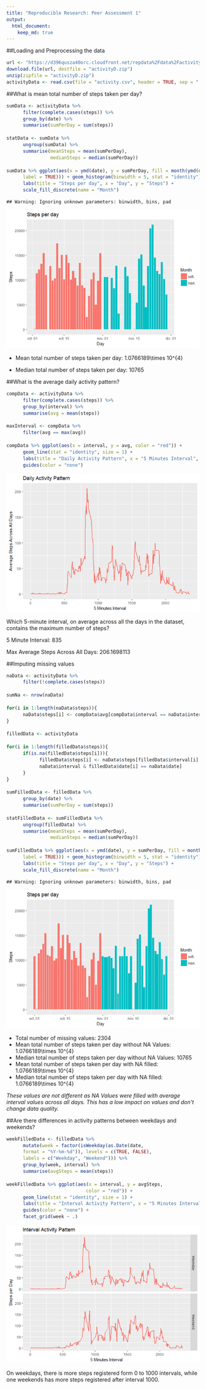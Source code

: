 ```yaml
---
title: "Reproducible Research: Peer Assessment 1"
output: 
  html_document:
    keep_md: true
---
```






##Loading and Preprocessing the data


```r
url <- "https://d396qusza40orc.cloudfront.net/repdata%2Fdata%2Factivity.zip"
download.file(url, destfile = "activityD.zip")
unzip(zipfile = "activityD.zip")
activityData <- read.csv(file = "activity.csv", header = TRUE, sep = ",")
```




##What is mean total number of steps taken per day?


```r
sumData <- activityData %>%
      filter(complete.cases(steps)) %>%
      group_by(date) %>%
      summarise(sumPerDay = sum(steps))

statData <- sumData %>%
      ungroup(sumData) %>%
      summarise(meanSteps = mean(sumPerDay), 
                medianSteps = median(sumPerDay))

sumData %>% ggplot(aes(x = ymd(date), y = sumPerDay, fill = month(ymd(date), 
      label = TRUE))) + geom_histogram(binwidth = 5, stat = "identity") +
      labs(title = "Steps per day", x = "Day", y = "Steps") + 
      scale_fill_discrete(name = "Month")
```

```
## Warning: Ignoring unknown parameters: binwidth, bins, pad
```

![](PA1_template_files/figure-html/meanTotal-1.png)<!-- -->



* Mean total number of steps taken per day: 1.0766189\times 10^{4}
 
* Median total number of steps taken per day: 10765




##What is the average daily activity pattern?


```r
compData <- activityData %>%
      filter(complete.cases(steps)) %>%
      group_by(interval) %>%
      summarise(avg = mean(steps))

maxInterval <- compData %>%
      filter(avg == max(avg))
      
compData %>% ggplot(aes(x = interval, y = avg, color = "red")) +
      geom_line(stat = "identity", size = 1) +
      labs(title = "Daily Activity Pattern", x = "5 Minutes Interval", y = "Average Steps Across All Days") +
      guides(color = "none")
```

![](PA1_template_files/figure-html/dailyActPat-1.png)<!-- -->

Which 5-minute interval, on average across all the days in the dataset, contains the maximum number of steps?

5 Minute Interval: 835

Max Average Steps Across All Days: 206.1698113




##Imputing missing values


```r
naData <- activityData %>%
      filter(!complete.cases(steps))

sumNa <- nrow(naData)

for(i in 1:length(naData$steps)){
      naData$steps[i] <- compData$avg[compData$interval == naData$interval[i]]
}

filledData <- activityData

for(i in 1:length(filledData$steps)){
      if(is.na(filledData$steps[i])){
            filledData$steps[i] <- naData$steps[filledData$interval[i] ==
            naData$interval & filledData$date[i] == naData$date]
      }
}

sumFilledData <- filledData %>%
      group_by(date) %>%
      summarise(sumPerDay = sum(steps))

statFilledData <- sumFilledData %>%
      ungroup(filledData) %>%
      summarise(meanSteps = mean(sumPerDay), 
                medianSteps = median(sumPerDay))

sumFilledData %>% ggplot(aes(x = ymd(date), y = sumPerDay, fill = month(ymd(date), 
      label = TRUE))) + geom_histogram(binwidth = 5, stat = "identity") +
      labs(title = "Steps per day", x = "Day", y = "Steps") + 
      scale_fill_discrete(name = "Month")
```

```
## Warning: Ignoring unknown parameters: binwidth, bins, pad
```

![](PA1_template_files/figure-html/missingValues-1.png)<!-- -->

- Total number of missing values: 2304
- Mean total number of steps taken per day without NA Values: 1.0766189\times 10^{4}
- Median total number of steps taken per day without NA Values: 10765
- Mean total number of steps taken per day with NA filled: 1.0766189\times 10^{4}
- Median total number of steps taken per day with NA filled: 1.0766189\times 10^{4}


_These values are not different as NA Values were filled with average interval values across all days. This has a low impact on values and don't change data quality._



##Are there differences in activity patterns between weekdays and weekends?


```r
weekFilledData <- filledData %>%
      mutate(week = factor(isWeekday(as.Date(date, 
      format = "%Y-%m-%d")), levels = c(TRUE, FALSE), 
      labels = c("Weekday", "Weekend"))) %>%
      group_by(week, interval) %>%
      summarise(avgSteps = mean(steps))

weekFilledData %>% ggplot(aes(x = interval, y = avgSteps, 
                             color = "red")) +
      geom_line(stat = "identity", size = 1) +
      labs(title = "Interval Activity Pattern", x = "5 Minutes Interval", y = "Steps per Day") +
      guides(color = "none") +
      facet_grid(week ~ .)
```

![](PA1_template_files/figure-html/weekPlots-1.png)<!-- -->


On weekdays, there is more steps registered form 0 to 1000 intervals, while one weekends has more steps registered after interval 1000.

